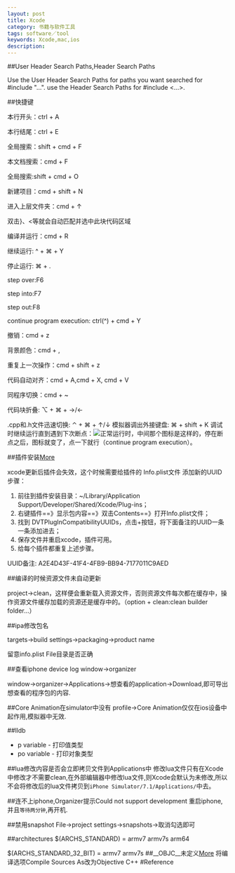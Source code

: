 ```yaml
---
layout: post
title: Xcode
category: 书籍与软件工具
tags: software／tool
keywords: Xcode,mac,ios
description: 
---
```

##User Header Search Paths,Header Search Paths
 
   Use the User Header Search Paths for paths you want searched for #include "...".
   use the Header Search Paths for #include <...>.
   
##快捷键

  
本行开头：ctrl + A

本行结尾：ctrl + E

全局搜索：shift + cmd + F

本文档搜索：cmd + F

全局搜索:shift + cmd + O

新建项目：cmd + shift + N

进入上层文件夹：cmd + ↑

双击}、\<等就会自动匹配并选中此块代码区域

编译并运行：cmd + R

继续运行: ^ + ⌘ + Y

停止运行: ⌘ + .

step over:F6

step into:F7

step out:F8 

continue program execution: ctrl(^) + cmd + Y

撤销：cmd + z

背景颜色：cmd + ,

重复上一次操作：cmd + shift + z

代码自动对齐：cmd + A,cmd + X, cmd + V

同程序切换：cmd + ~

代码块折叠: ⌥ + ⌘ + →/←

.cpp和.h文件迅速切换: ⌃ + ⌘ + ↑/↓
模拟器调出外接键盘:  ⌘ + shift + K
调试时继续运行直到遇到下次断点：![](webkit-fake-url://B9105FB6-B380-40CD-AB4C-D0EDA7CBD734/image.tiff)正常运行时，中间那个图标是这样的，停在断点之后，图标就变了，点一下就行（continue
program execution）。

##插件安装[More](http://www.tuicool.com/articles/NZFNZ3N)

xcode更新后插件会失效，这个时候需要给插件的 Info.plist文件 添加新的UUID
步骤：

1. 前往到插件安装目录：~/Library/Application Support/Developer/Shared/Xcode/Plug-ins；
2. 右键插件==》显示包内容==》双击Contents==》打开Info.plist文件；
3. 找到 DVTPlugInCompatibilityUUIDs，点击+按钮，将下面备注的UUID一条一条添加进去；
4. 保存文件并重启xcode，插件可用。
5. 给每个插件都重复上述步骤。

UUID备注:
A2E4D43F-41F4-4FB9-BB94-7177011C9AED

##编译的时候资源文件未自动更新

project-\>clean，这样便会重新载入资源文件，否则资源文件每次都在缓存中，操作资源文件缓存加载的资源还是缓存中的。（option +
clean:clean builder folder…）

##ipa修改包名

targets-\>build settings-\>packaging-\>product name

留意info.plist File目录是否正确


##查看iphone device log
window->organizer

window->organizer->Applications->想查看的application->Download,即可导出想查看的程序包的内容.

##Core Animation在simulator中没有
profile->Core Animation仅仅在ios设备中起作用,模拟器中无效.

##lldb
* p variable - 打印值类型
* po variable - 打印对象类型

##lua修改内容是否会立即拷贝文件到Applications中
修改lua文件只有在Xcode中修改才不需要clean,在外部编辑器中修改lua文件,则Xcode会默认为未修改,所以不会将修改后的lua文件拷贝到`iPhone Simulator/7.1/Applications/`中去。

##连不上iphone,Organizer提示Could not support development
重启iphone,并且`等待两分钟`,再开机.

##禁用snapshot
File->project settings->snapshots->取消勾选即可

##architectures
$(ARCHS_STANDARD) = armv7 armv7s arm64

$(ARCHS_STANDARD_32_BIT) = armv7 armv7s
##\_\_OBJC__未定义[More](http://www.cnblogs.com/biosli/archive/2011/04/30/Mixing_ObjectiveC_and_Cplusplus_in_iPhone_Development.html)
将编译选项Compile Sources As改为Objective C++
#Reference


